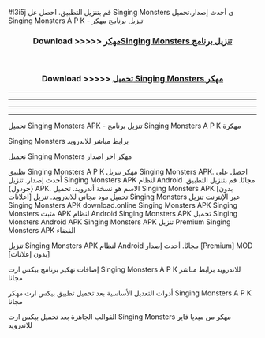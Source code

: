 #l3i5j قم بتنزيل التطبيق. احصل عل Singing Monsters  ى أحدث إصدار.تحميل Singing Monsters  A P K - تنزيل برنامج مهكر



<div align="center">
<h3>Download >>>>> <a href="https://ar-sites.web.app/?ar= Singing Monsters ">مهكرSinging Monsters  تنزيل برنامج</a></h3><br>

<h3>Download >>>>> <a href="https://ar-sites.web.app/?ar= Singing Monsters ">تحميل Singing Monsters  مهكر</a></h3>
</div>


----------------------------------------------------------

----------------------------------------------------------

----------------------------------------------------------

----------------------------------------------------------


تحميل Singing Monsters  APK - تنزيل برنامج Singing Monsters  A P K مهكرة

Singing Monsters  برابط مباشر للاندرويد

تحميل Singing Monsters  مهكر اخر اصدار

تطبيق Singing Monsters  A P K مهكر
تنزيل Singing Monsters  APK. احصل على أحدث إصدار.
تنزيل Singing Monsters  APK لنظام Android مجانًا.
قم بتنزيل التطبيق. {جودول} APK. الاسم هو نسخة أندرويد.
تحميل Singing Monsters  APK [بدون اعلانات]
تحميل مود مجاني للاندرويد.
تنزيل Singing Monsters  عبر الإنترنت
تنزيل Singing Monsters  APK
download.online Singing Monsters  APK
Singing Monsters  مثبت APK لنظام Android
Singing Monsters  APK
تحميل Singing Monsters  Android APK
Singing Monsters  APK تنزيل Premium
Singing Monsters  APK الفضاء

تنزيل Singing Monsters  APK لنظام Android مجانًا. أحدث إصدار [Premium] MOD [بدون إعلانات]

إضافات تهكير برنامج بيكس ارت Singing Monsters  A P K للاندرويد برابط مباشر مجانا

أدوات التعديل الأساسية بعد تحميل تطبيق بيكس ارت مهكر Singing Monsters  A P K مجانا

القوالب الجاهزة بعد تحميل بيكس ارت Singing Monsters  مهكر من ميديا فاير للاندرويد



